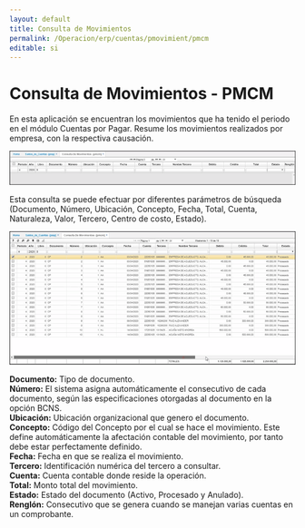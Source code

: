 ```yaml
---
layout: default
title: Consulta de Movimientos
permalink: /Operacion/erp/cuentas/pmovimient/pmcm
editable: si
---
```


# Consulta de Movimientos - PMCM

En esta aplicación se encuentran los movimientos que ha tenido el periodo en el módulo Cuentas por Pagar. Resume los movimientos realizados por empresa, con la respectiva causación.

![](movimiento.png)

Esta consulta se puede efectuar por diferentes parámetros de búsqueda (Documento, Número, Ubicación, Concepto, Fecha, Total, Cuenta, Naturaleza, Valor, Tercero, Centro de costo, Estado).  

![](movimiento1.png)

**Documento:** Tipo de documento.  
**Número:** El sistema asigna automáticamente el consecutivo de cada documento, según las especificaciones otorgadas al documento en la opción BCNS.  
**Ubicación:** Ubicación organizacional que genero el documento.  
**Concepto:** Código del Concepto por el cual se hace el movimiento. Este define automáticamente la afectación contable del movimiento, por tanto debe estar perfectamente definido.  
**Fecha:** Fecha en que se realiza el movimiento.  
**Tercero:** Identificación numérica del tercero a consultar.  
**Cuenta:** Cuenta contable donde reside la operación.  
**Total:** Monto total del movimiento.  
**Estado:** Estado del documento (Activo, Procesado y Anulado).  
**Renglón:** Consecutivo que se genera cuando se manejan varias cuentas en un comprobante.  







